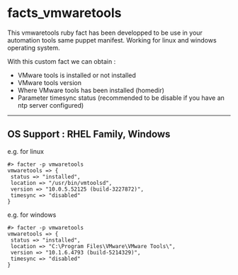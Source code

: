 ﻿# facts_vmwaretools

This vmwaretools ruby fact has been developped to be use in your automation tools same puppet manifest.
Working for linux and windows operating system.


With this custom fact we can obtain : 

 - VMware tools is installed or not installed
 - VMware tools version
 - Where VMware tools has been installed (homedir)
 - Parameter timesync status (recommended to be disable if you have an ntp server configured)
 
 
 ---
 OS Support  : RHEL Family, Windows  
 ---
 
 e.g. for linux
 ```
#> facter -p vmwaretools
vmwaretools => {
  status => "installed",
  location => "/usr/bin/vmtoolsd",
  version => "10.0.5.52125 (build-3227872)",
  timesync => "disabled"
}
 ```
 
e.g. for windows
 ```
 #> facter -p vmwaretools
 vmwaretools => {
  status => "installed",
  location => "C:\Program Files\VMware\VMware Tools\",
  version => "10.1.6.4793 (build-5214329)",
  timesync => "disabled"
}
 ```
